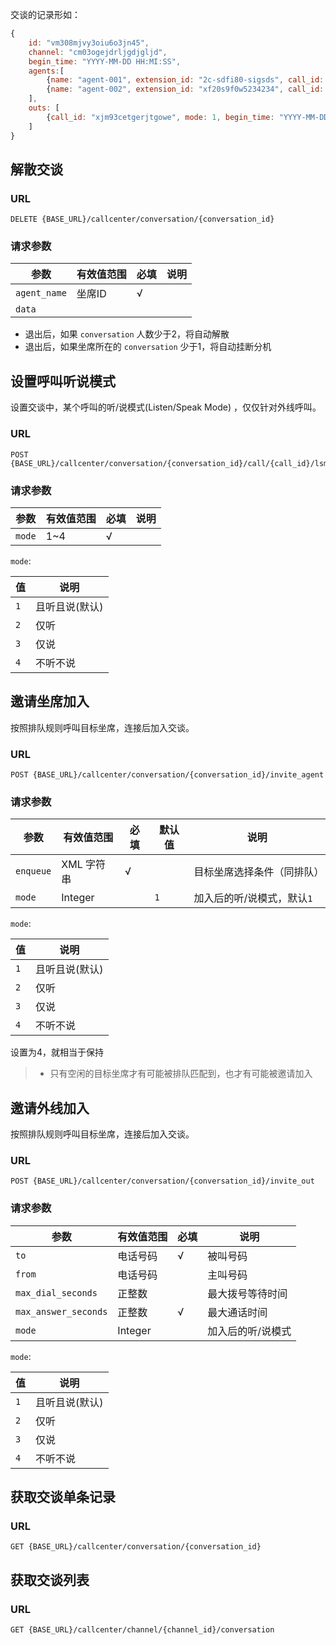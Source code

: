 <!-- toc -->

交谈的记录形如：

```js
{
    id: "vm308mjvy3oiu6o3jn45",
    channel: "cm03ogejdrljgdjgljd",
    begin_time: "YYYY-MM-DD HH:MI:SS",
    agents:[
        {name: "agent-001", extension_id: "2c-sdfi80-sigsds", call_id: "fx20mudfsdfsdf", mode: 1, begin_time: "YYYY-MM-DD HH:MI:SS", end_time: null},
        {name: "agent-002", extension_id: "xf20s9f0w5234234", call_id: "a7ccx93mcjjlee", mode: 2, begin_time: "YYYY-MM-DD HH:MI:SS", end_time: null},
    ],
    outs: [
        {call_id: "xjm93cetgerjtgowe", mode: 1, begin_time: "YYYY-MM-DD HH:MI:SS", end_time: null}
    ]
}
```

## 解散交谈

### URL

```
DELETE {BASE_URL}/callcenter/conversation/{conversation_id}
```

### 请求参数

参数                   | 有效值范围            | 必填 | 说明
---------------------- | ----------------------| ---- | ----------------------------------------
`agent_name`           | 坐席ID                | √    |
`data`                 |                       |      |

* 退出后，如果 `conversation` 人数少于2，将自动解散
* 退出后，如果坐席所在的 `conversation` 少于1，将自动挂断分机

## 设置呼叫听说模式
设置交谈中，某个呼叫的听/说模式(Listen/Speak Mode) ，仅仅针对外线呼叫。

### URL

```
POST {BASE_URL}/callcenter/conversation/{conversation_id}/call/{call_id}/lsm
```

### 请求参数

参数                   | 有效值范围            | 必填 | 说明
---------------------- | ----------------------| ---- | ----------------------------------------
`mode`                 | 1~4                   | √    | 

`mode`:

值     | 说明
------ | ---------
`1`    | 且听且说(默认)
`2`    | 仅听
`3`    | 仅说
`4`    | 不听不说

## 邀请坐席加入
按照排队规则呼叫目标坐席，连接后加入交谈。

### URL
```
POST {BASE_URL}/callcenter/conversation/{conversation_id}/invite_agent
```

### 请求参数

参数                   | 有效值范围            | 必填 | 默认值 | 说明
---------------------- | ----------------------| ---- | ------ | --------------------------------
`enqueue`              | XML 字符串            | √    |        | 目标坐席选择条件（同排队）
`mode`                 | Integer               |      | `1`    | 加入后的听/说模式，默认`1`

`mode`:

值     | 说明
------ | ---------
`1`    | 且听且说(默认)
`2`    | 仅听
`3`    | 仅说
`4`    | 不听不说

设置为4，就相当于保持

> - 只有空闲的目标坐席才有可能被排队匹配到，也才有可能被邀请加入

## 邀请外线加入
按照排队规则呼叫目标坐席，连接后加入交谈。

### URL

```
POST {BASE_URL}/callcenter/conversation/{conversation_id}/invite_out
```

### 请求参数

参数                   | 有效值范围            | 必填 | 说明
---------------------- | ----------------------| ---- | ----------------------------------------
`to`                   | 电话号码              | √    | 被叫号码
`from`                 | 电话号码              |      | 主叫号码
`max_dial_seconds`     | 正整数                |      | 最大拨号等待时间
`max_answer_seconds`   | 正整数                | √    | 最大通话时间
`mode`                 | Integer               |      | 加入后的听/说模式

`mode`:

值     | 说明
------ | ---------
`1`    | 且听且说(默认)
`2`    | 仅听
`3`    | 仅说
`4`    | 不听不说

## 获取交谈单条记录

### URL

```
GET {BASE_URL}/callcenter/conversation/{conversation_id}
```

## 获取交谈列表

### URL

```
GET {BASE_URL}/callcenter/channel/{channel_id}/conversation
```
